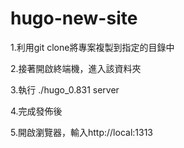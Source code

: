 # hugo-new-site

1.利用git clone將專案複製到指定的目錄中

2.接著開啟終端機，進入該資料夾

3.執行 ./hugo_0.831 server

4.完成發佈後

5.開啟瀏覽器，輸入http://local:1313
